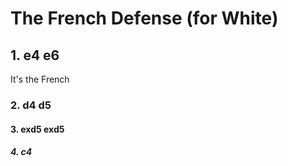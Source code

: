 # The French Defense (for White)

## 1. e4 e6

It's the French

### 2. d4 d5

#### 3. exd5 exd5

##### 4. c4
